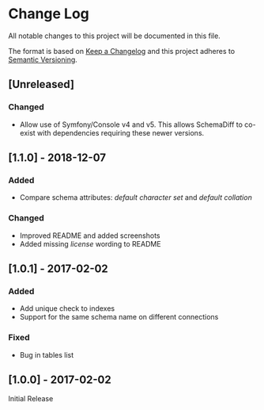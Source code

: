 # Change Log
All notable changes to this project will be documented in this file.

The format is based on [Keep a Changelog](http://keepachangelog.com/) 
and this project adheres to [Semantic Versioning](http://semver.org/).

## [Unreleased]
### Changed
- Allow use of Symfony/Console v4 and v5. This allows SchemaDiff to co-exist
  with dependencies requiring these newer versions.

## [1.1.0] - 2018-12-07
### Added
- Compare schema attributes: *default character set* and *default collation*
### Changed
- Improved README and added screenshots
- Added missing *license* wording to README 

## [1.0.1] - 2017-02-02
### Added
- Add unique check to indexes
- Support for the same schema name on different connections
### Fixed
- Bug in tables list

## [1.0.0] - 2017-02-02
Initial Release
